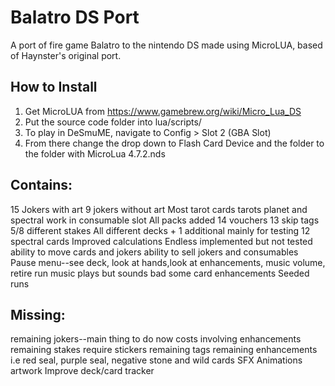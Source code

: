 # Balatro DS Port
A port of fire game Balatro to the nintendo DS made using MicroLUA, based of Haynster's original port.

## How to Install
1. Get MicroLUA from https://www.gamebrew.org/wiki/Micro_Lua_DS
2. Put the source code folder into lua/scripts/
3. To play in DeSmuME, navigate to Config > Slot 2 (GBA Slot)
4. From there change the drop down to Flash Card Device and the folder to the folder with MicroLua 4.7.2.nds

## Contains:
15 Jokers with art
9 jokers without art
Most tarot cards
tarots planet and spectral work in consumable slot
All packs added
14 vouchers
13 skip tags
5/8 different stakes
All different decks + 1 additional mainly for testing
12 spectral cards
Improved calculations
Endless implemented but not tested
ability to move cards and jokers
ability to sell jokers and consumables
Pause menu--see deck, look at hands,look at enhancements, music volume, retire run
music plays but sounds bad
some card enhancements
Seeded runs
## Missing:
remaining jokers--main thing to do now
costs involving enhancements
remaining stakes require stickers
remaining tags
remaining enhancements i.e red seal, purple seal, negative
stone and wild cards
SFX
Animations
artwork
Improve deck/card tracker
